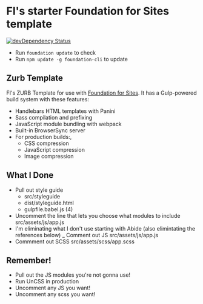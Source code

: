 # FI's starter Foundation for Sites template

[![devDependency Status](https://david-dm.org/zurb/foundation-zurb-template/dev-status.svg)](https://david-dm.org/zurb/foundation-zurb-template#info=devDependencies)

- Run `foundation update` to check
- Run `npm update -g foundation-cli` to update

## Zurb Template

FI's ZURB Template for use with [Foundation for Sites](http://foundation.zurb.com/sites). It has a Gulp-powered build system with these features:

- Handlebars HTML templates with Panini
- Sass compilation and prefixing
- JavaScript module bundling with webpack
- Built-in BrowserSync server
- For production builds:, 
  - CSS compression
  - JavaScript compression
  - Image compression

## What I Done

- Pull out style guide 
  - src/styleguide
  - dist/styleguide.html
  - gulpfile.babel.js (4)
- Uncomment the line that lets you choose what modules to include src/assets/js/app.js
- I'm eliminating what I don't use starting with Abide (also elimintating the references below)
_ Comment out JS src/assets/js/app.js
- Commment out SCSS src/assets/scss/app.scss

## Remember!

- Pull out the JS modules you're not gonna use!
- Run UnCSS in production
- Uncomment any JS you want!
- Uncomment any scss you want!